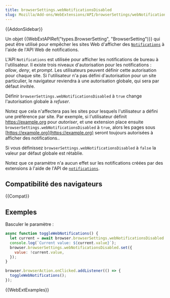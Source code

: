 ```yaml
---
title: browserSettings.webNotificationsDisabled
slug: Mozilla/Add-ons/WebExtensions/API/browserSettings/webNotificationsDisabled
---
```


{{AddonSidebar}}

Un objet {{WebExtAPIRef("types.BrowserSetting", "BrowserSetting")}} qui peut être utilisé pour empêcher les sites Web d'afficher des [`Notifications`](/fr/docs/Web/API/Notifications_API) à l'aide de l'API Web de notifications.

L'API `Notifications` est utilisée pour afficher les notifications de bureau à l'utilisateur. Il existe trois niveaux d'autorisation pour les notifications : _allow_, _deny_, et _prompt_. Les utilisateurs peuvent définir cette autorisation pour chaque site. Si l'utilisateur n'a pas défini d'autorisation pour un site particulier, le navigateur reviendra à une autorisation globale, qui sera par défaut *invité*e.

Définir `browserSettings.webNotificationsDisabled` à `true` change l'autorisation globale à _refuser_.

Notez que cela n'affectera pas les sites pour lesquels l'utilisateur a défini une préférence par site. Par exemple, si l'utilisateur définit <https://example.org> pour _autoriser_, et une extension place ensuite `browserSettings.webNotificationsDisabled` à `true`, alors les pages sous [https://example.org](https://example.org) seront toujours autorisées à afficher des notifications..

Si vous définissez `browserSettings.webNotificationsDisabled` à `false` la valeur par défaut globale est rétablie.

Notez que ce paramètre n'a aucun effet sur les notifications créées par des extensions à l'aide de l'API de [`notifications`](/fr/docs/Mozilla/Add-ons/WebExtensions/API/notifications).

## Compatibilité des navigateurs

{{Compat}}

## Exemples

Basculer le paramètre :

```js
async function toggleWebNotifications() {
  let current = await browser.browserSettings.webNotificationsDisabled.get({});
  console.log(`Current value: ${current.value}`);
  browser.browserSettings.webNotificationsDisabled.set({
    value: !current.value,
  });
}

browser.browserAction.onClicked.addListener(() => {
  toggleWebNotifications();
});
```

{{WebExtExamples}}
